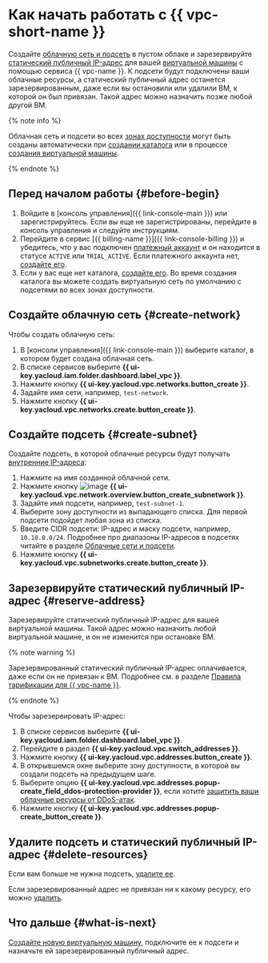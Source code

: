 # Как начать работать с {{ vpc-short-name }}

Создайте [облачную сеть и подсеть](concepts/network.md) в пустом облаке и зарезервируйте [статический публичный IP-адрес](concepts/address.md#public-addresses) для вашей [виртуальной машины](../glossary/vm.md) с помощью сервиса {{ vpc-name }}. К подсети будут подключены ваши облачные ресурсы, а статический публичный адрес останется зарезервированным, даже если вы остановили или удалили ВМ, к которой он был привязан. Такой адрес можно назначить позже любой другой ВМ.

{% note info %}

Облачная сеть и подсети во всех [зонах доступности](../overview/concepts/geo-scope.md) могут быть созданы автоматически при [создании каталога](../resource-manager/operations/folder/create.md) или в процессе [создания виртуальной машины](../compute/quickstart/quick-create-linux.md).

{% endnote %}

## Перед началом работы {#before-begin}

1. Войдите в [консоль управления]({{ link-console-main }}) или зарегистрируйтесь. Если вы еще не зарегистрированы, перейдите в консоль управления и следуйте инструкциям.
1. Перейдите в сервис [{{ billing-name }}]({{ link-console-billing }}) и убедитесь, что у вас подключен [платежный аккаунт](../billing/concepts/billing-account.md) и он находится в статусе `ACTIVE` или `TRIAL_ACTIVE`. Если платежного аккаунта нет, [создайте его](../billing/quickstart/index.md#create_billing_account).
1. Если у вас еще нет каталога, [создайте его](../resource-manager/operations/folder/create.md). Во время создания каталога вы можете создать виртуальную сеть по умолчанию с подсетями во всех зонах доступности.

## Создайте облачную сеть {#create-network}

Чтобы создать облачную сеть:

1. В [консоли управления]({{ link-console-main }}) выберите каталог, в котором будет создана облачная сеть.
1. В списке сервисов выберите **{{ ui-key.yacloud.iam.folder.dashboard.label_vpc }}**.
1. Нажмите кнопку **{{ ui-key.yacloud.vpc.networks.button_create }}**.
1. Задайте имя сети, например, `test-network`.
1. Нажмите кнопку **{{ ui-key.yacloud.vpc.networks.create.button_create }}**.

## Создайте подсеть {#create-subnet}

Создайте подсеть, в которой облачные ресурсы будут получать [внутренние IP-адреса](concepts/address.md#internal-addresses):

1. Нажмите на имя созданной облачной сети.
1. Нажмите кнопку ![image](../_assets/console-icons/plus.svg) **{{ ui-key.yacloud.vpc.network.overview.button_create_subnetwork }}**.
1. Задайте имя подсети, например, `test-subnet-1`.
1. Выберите зону доступности из выпадающего списка. Для первой подсети подойдет любая зона из списка.
1. Введите CIDR подсети: IP-адрес и маску подсети, например, `10.10.0.0/24`. Подробнее про диапазоны IP-адресов в подсетях читайте в разделе [Облачные сети и подсети](concepts/network.md).
1. Нажмите кнопку **{{ ui-key.yacloud.vpc.subnetworks.create.button_create }}**.

## Зарезервируйте статический публичный IP-адрес {#reserve-address}

Зарезервируйте статический публичный IP-адрес для вашей виртуальной машины. Такой адрес можно назначить любой виртуальной машине, и он не изменится при остановке ВМ. 

{% note warning %}

Зарезервированный статический публичный IP-адрес оплачивается, даже если он не привязан к ВМ. Подробнее см. в разделе [Правила тарификации для {{ vpc-name }}](pricing.md).

{% endnote %}

Чтобы зарезервировать IP-адрес:

1. В списке сервисов выберите **{{ ui-key.yacloud.iam.folder.dashboard.label_vpc }}**.
1. Перейдите в раздел **{{ ui-key.yacloud.vpc.switch_addresses }}**.
1. Нажмите кнопку **{{ ui-key.yacloud.vpc.addresses.button_create }}**.
1. В открывшемся окне выберите зону доступности, в которой вы создали подсеть на предыдущем шаге.
1. Выберите опцию **{{ ui-key.yacloud.vpc.addresses.popup-create_field_ddos-protection-provider }}**, если хотите [защитить ваши облачные ресурсы от DDoS-атак](ddos-protection/index.md).
1. Нажмите кнопку **{{ ui-key.yacloud.vpc.addresses.popup-create_button_create }}**.

## Удалите подсеть и статический публичный IP-адрес {#delete-resources}

Если вам больше не нужна подсеть, [удалите ее](operations/subnet-delete.md). 

Если зарезервированный адрес не привязан ни к какому ресурсу, его можно [удалить](operations/address-delete.md). 

## Что дальше {#what-is-next}

[Создайте новую виртуальную машину](../compute/operations/vm-create/create-linux-vm.md), подключите ее к подсети и назначьте ей зарезервированный публичный адрес.